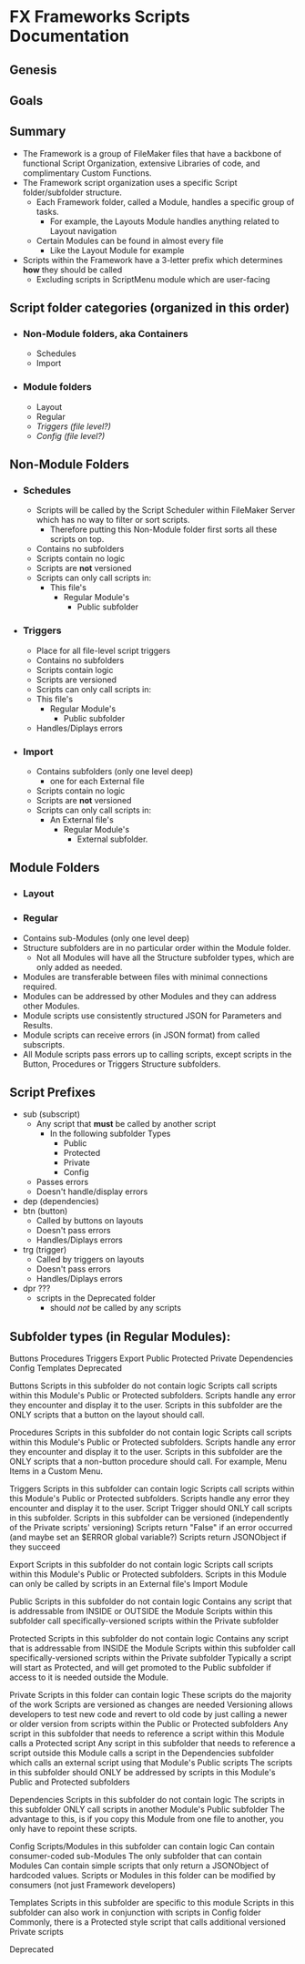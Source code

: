 # FX Frameworks Scripts Documentation

## Genesis




## Goals



## Summary

- The Framework is a group of FileMaker files that have a backbone of functional Script Organization, extensive Libraries of code, and complimentary Custom Functions.
- The Framework script organization uses a specific Script folder/subfolder structure.
  - Each Framework folder, called a Module, handles a specific group of tasks.
    - For example, the Layouts Module handles anything related to Layout navigation 
  - Certain Modules can be found in almost every file
    - Like the Layout Module for example
- Scripts within the Framework have a 3-letter prefix which determines **how** they should be called
  - Excluding scripts in ScriptMenu module which are user-facing

## Script folder categories (organized in this order)

- ### Non-Module folders, aka Containers
  - Schedules
  - Import
- ### Module folders
  - Layout
  - Regular
  - *Triggers (file level?)*
  - *Config (file level?)*

## Non-Module Folders

- ### Schedules
  - Scripts will be called by the Script Scheduler within FileMaker Server which has no way to filter or sort scripts.
      - Therefore putting this Non-Module folder first sorts all these scripts on top.
  - Contains no subfolders
  - Scripts contain no logic
  - Scripts are **not** versioned
  - Scripts can only call scripts in:
    - This file's
      - Regular Module's
        - Public subfolder

- ### Triggers
  -  Place for all file-level script triggers
  -  Contains no subfolders
  -  Scripts contain logic
  -  Scripts are versioned
  -  Scripts can only call scripts in:
    - This file's
      - Regular Module's
        - Public subfolder
  - Handles/Diplays errors
 
- ### Import
  - Contains subfolders (only one level deep)
    - one for each External file 
  - Scripts contain no logic
  - Scripts are **not** versioned
  - Scripts can only call scripts in:
    - An External file's 
      - Regular Module's
        - External subfolder.

## Module Folders

- ### Layout
- ### Regular
- Contains sub-Modules (only one level deep)
- Structure subfolders are in no particular order within the Module folder.
  - Not all Modules will have all the Structure subfolder types, which are only added as needed.  
- Modules are transferable between files with minimal connections required.
- Modules can be addressed by other Modules and they can address other Modules.
- Module scripts use consistently structured JSON for Parameters and Results.
- Module scripts can receive errors (in JSON format) from called subscripts.
- All Module scripts pass errors up to calling scripts, except scripts in the Button, Procedures or Triggers Structure subfolders.


## Script Prefixes
- sub (subscript)
  - Any script that **must** be called by another script
    - In the following subfolder Types
      - Public
      - Protected
      - Private
      - Config
  - Passes errors
  - Doesn't handle/display errors 
- dep (dependencies)
- btn (button)
  - Called by buttons on layouts
  - Doesn't pass errors
  - Handles/Diplays errors
- trg (trigger)
  - Called by triggers on layouts
  - Doesn't pass errors
  - Handles/Diplays errors
- dpr ???
  - scripts in the Deprecated folder
    - should *not* be called by any scripts


## Subfolder types (in Regular Modules):

Buttons
Procedures
Triggers
Export
Public
Protected
Private
Dependencies
Config
Templates
Deprecated


Buttons
Scripts in this subfolder do not contain logic
Scripts call scripts within this Module's Public or Protected subfolders.
Scripts handle any error they encounter and display it to the user.
Scripts in this subfolder are the ONLY scripts that a button on the layout should call.

Procedures
Scripts in this subfolder do not contain logic
Scripts call scripts within this Module's Public or Protected subfolders.
Scripts handle any error they encounter and display it to the user.
Scripts in this subfolder are the ONLY scripts that a non-button procedure should call. For example, Menu Items in a Custom Menu.


Triggers
Scripts in this subfolder can contain logic
Scripts call scripts within this Module's Public or Protected subfolders.
Scripts handle any error they encounter and display it to the user.
Script Trigger should ONLY call scripts in this subfolder.
Scripts in this subfolder can be versioned (independently of the Private scripts' versioning)
Scripts return "False" if an error occurred (and maybe set an $ERROR global variable?)
Scripts return JSONObject if they succeed

Export
Scripts in this subfolder do not contain logic
Scripts call scripts within this Module's Public or Protected subfolders.
Scripts in this Module can only be called by scripts in an External file's Import Module

Public
Scripts in this subfolder do not contain logic
Contains any script that is addressable from INSIDE or OUTSIDE the Module
Scripts within this subfolder call specifically-versioned scripts within the Private subfolder

Protected
Scripts in this subfolder do not contain logic
Contains any script that is addressable from INSIDE the Module
Scripts within this subfolder call specifically-versioned scripts within the Private subfolder
Typically a script will start as Protected, and will get promoted to the Public subfolder if access to it is needed outside the Module.

Private 
Scripts in this folder can contain logic
These scripts do the majority of the work
Scripts are versioned as changes are needed
Versioning allows developers to test new code and revert to old code by just calling a newer or older version from scripts within the Public or Protected subfolders
Any script in this subfolder that needs to reference a script within this Module calls a Protected script
Any script in this subfolder that needs to reference a script outside this Module calls a script in the Dependencies subfolder which calls an external script using that Module's Public scripts
The scripts in this subfolder should ONLY be addressed by scripts in this Module's Public and Protected subfolders

Dependencies
Scripts in this subfolder do not contain logic
The scripts in this subfolder ONLY call scripts in another Module's Public subfolder
The advantage to this, is if you copy this Module from one file to another, you only have to repoint these scripts.

Config
Scripts/Modules in this subfolder can contain logic
Can contain consumer-coded sub-Modules
  The only subfolder that can contain Modules
Can contain simple scripts that only return a JSONObject of hardcoded values.
Scripts or Modules in this folder can be modified by consumers (not just Framework developers)

Templates
Scripts in this subfolder are specific to this module
Scripts in this subfolder can also work in conjunction with scripts in Config folder
Commonly, there is a Protected style script that calls additional versioned Private scripts

Deprecated

